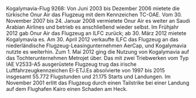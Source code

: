Kogalymavia-Flug 9268: Von Juni 2003 bis Dezember 2006 mietete die türkische Onur Air das Flugzeug mit dem Kennzeichen TC-OAE. Vom 30. November 2007 bis 24. Januar 2008 vermietete Onur Air es weiter an Saudi Arabian Airlines und betrieb es anschließend wieder selbst. Im Frühjahr 2012 gab Onur Air das Flugzeug an ILFC zurück; ab 30. März 2012 mietete Kogalymavia es. Am 30. April 2012 verkaufte ILFC das Flugzeug an das niederländische Flugzeug-Leasingunternehmen AerCap, und Kogalymavia nutzte es weiterhin. Zum 1. Mai 2012 ging die Nutzung von Kogalymavia auf das Tochterunternehmen Metrojet über. Das mit zwei Triebwerken vom Typ IAE V2533-A5 ausgerüstete Flugzeug trug das irische Luftfahrzeugkennzeichen EI-ETJ.Es absolvierte von 1997 bis 2015 insgesamt 55.772 Flugstunden und 21.175 Starts und Landungen. Im November 2001 erlitt das Flugzeug durch einen Tailstrike bei einer Landung auf dem Flughafen Kairo einen Schaden am Heck.
